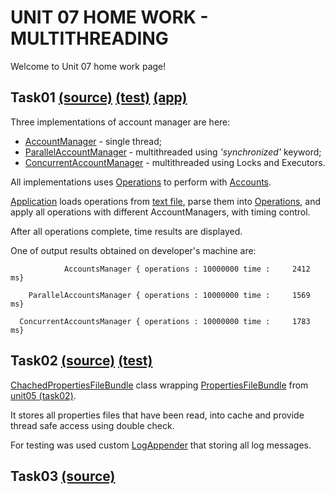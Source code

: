 UNIT 07 HOME WORK - MULTITHREADING
==================================

Welcome to Unit 07 home work page!

Task01 [(source)](https://github.com/MuH3gPaB/epam_courses/tree/master/UNIT07/src/main/java/my/epam/unit07/task01) [(test)](https://github.com/MuH3gPaB/epam_courses/tree/master/UNIT07/src/test/java/my/epam/unit07/task01) [(app)](https://github.com/MuH3gPaB/epam_courses/blob/master/UNIT07/src/main/java/my/epam/unit07/task01/App.java)
----------------------------------------
Three implementations of account manager are here:
 - [AccountManager](https://github.com/MuH3gPaB/epam_courses/blob/master/UNIT07/src/main/java/my/epam/unit07/task01/AccountsManager.java) - single thread;
 - [ParallelAccountManager](https://github.com/MuH3gPaB/epam_courses/blob/master/UNIT07/src/main/java/my/epam/unit07/task01/parallel/ParallelAccountsManager.java) - multithreaded using _'synchronized'_ keyword;
 - [ConcurrentAccountManager](https://github.com/MuH3gPaB/epam_courses/blob/master/UNIT07/src/main/java/my/epam/unit07/task01/parallel/ConcurrentAccountsManager.java) - multithreaded using Locks and Executors.

 All implementations uses [Operations](https://github.com/MuH3gPaB/epam_courses/blob/master/UNIT07/src/main/java/my/epam/unit07/task01/model/Operation.java) to perform with [Accounts](https://github.com/MuH3gPaB/epam_courses/blob/master/UNIT07/src/main/java/my/epam/unit07/task01/model/Account.java).

 [Application](https://github.com/MuH3gPaB/epam_courses/blob/master/UNIT07/src/main/java/my/epam/unit07/task01/App.java) loads operations from [text file](https://github.com/MuH3gPaB/epam_courses/blob/master/UNIT07/src/main/resources/my/epam/unit07/task01/operations.txt), parse them into [Operations](https://github.com/MuH3gPaB/epam_courses/blob/master/UNIT07/src/main/java/my/epam/unit07/task01/model/Operation.java),
 and apply all operations with different AccountManagers, with timing control.

 After all operations complete, time results are displayed.

 One of output results obtained on developer's machine are:

                AccountsManager { operations : 10000000 time :     2412 ms}

        ParallelAccountsManager { operations : 10000000 time :     1569 ms}

      ConcurrentAccountsManager { operations : 10000000 time :     1783 ms}



Task02 [(source)](https://github.com/MuH3gPaB/epam_courses/blob/master/UNIT07/src/main/java/my/epam/unit07/task02/CachedPropertiesFileBundle.java) [(test)](https://github.com/MuH3gPaB/epam_courses/blob/master/UNIT07/src/test/java/my/epam/unit07/task02/CachedPropertiesFileBundleTest.java)
------------------------------
[ChachedPropertiesFileBundle](https://github.com/MuH3gPaB/epam_courses/blob/master/UNIT07/src/main/java/my/epam/unit07/task02/CachedPropertiesFileBundle.java) class wrapping [PropertiesFileBundle](https://github.com/MuH3gPaB/epam_courses/blob/master/UNIT05/src/main/java/my/epam/unit05/task02/PropertiesFileBundle.java)
from [unit05 (task02)](https://github.com/MuH3gPaB/epam_courses/tree/master/UNIT05).

It stores all properties files that have been read, into cache and provide
thread safe access using double check.

For testing was used custom [LogAppender](https://github.com/MuH3gPaB/epam_courses/blob/master/UNIT07/src/test/java/my/epam/unit07/task02/LogAppender.java) that storing all log messages.

Task03 [(source)]()
-------------------


